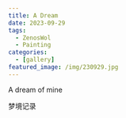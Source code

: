 ```yaml
---
title: A Dream
date: 2023-09-29
tags:
  - ZenosWol
  - Painting
categories:
  - [gallery]
featured_image: /img/230929.jpg
---
```


A dream of mine

梦境记录